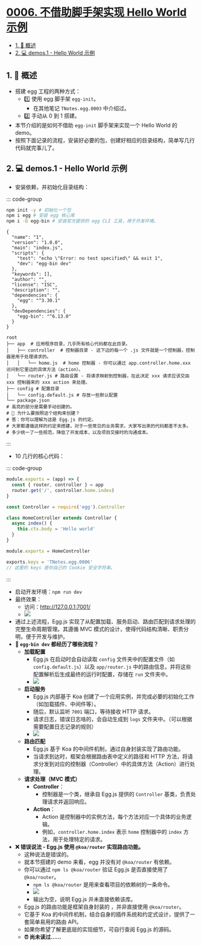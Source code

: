 # [0006. 不借助脚手架实现 Hello World 示例](https://github.com/Tdahuyou/TNotes.egg/tree/main/notes/0006.%20%E4%B8%8D%E5%80%9F%E5%8A%A9%E8%84%9A%E6%89%8B%E6%9E%B6%E5%AE%9E%E7%8E%B0%20Hello%20World%20%E7%A4%BA%E4%BE%8B)

<!-- region:toc -->

- [1. 📒 概述](#1--概述)
- [2. 💻 demos.1 - Hello World 示例](#2--demos1---hello-world-示例)

<!-- endregion:toc -->

## 1. 📒 概述

- 搭建 egg 工程的两种方式：
  - 1️⃣ 使用 egg 脚手架 `egg-init`。
    - 在其他笔记 `TNotes.egg.0003` 中介绍过。
  - 2️⃣ 手动从 0 到 1 搭建。
- 本节介绍的是如何不借助 `egg-init` 脚手架来实现一个 Hello World 的 demo。
- 按照下面记录的流程，安装好必要的包，创建好相应的目录结构，简单写几行代码就完事儿了。

## 2. 💻 demos.1 - Hello World 示例

- 安装依赖，并初始化目录结构：

::: code-group

```bash [安装必要的包]
npm init -y # 初始化一个包
npm i egg # 安装 egg 核心库
npm i -D egg-bin # 安装官方提供的 egg CLI 工具，用于开发环境。
```

```json{7,14,17} [package.json]
{
  "name": "1",
  "version": "1.0.0",
  "main": "index.js",
  "scripts": {
    "test": "echo \"Error: no test specified\" && exit 1",
    "dev": "egg-bin dev"
  },
  "keywords": [],
  "author": "",
  "license": "ISC",
  "description": "",
  "dependencies": {
    "egg": "^3.30.1"
  },
  "devDependencies": {
    "egg-bin": "^6.13.0"
  }
}
```

```bash{2-7} [准备目录结构]
root
├── app  # 应用程序目录，几乎所有核心代码都在此目录。
│   ├── controller  # 控制器目录 - 这下边的每一个 .js 文件就是一个控制器，控制器是用于处理请求的。
│   │   └── home.js  # home 控制器 - 你可以通过 app.controller.home.xxx 访问到它里边的具体方法（action）。
│   └── router.js # 路由设置 - 将请求映射到控制器，在此决定 xxx 请求应该交由 xxx 控制器来的 xxx action 来处理。
├── config # 配置目录
│   └── config.default.js # 存放一些默认配置
└── package.json
# 高亮的部分是需要手动创建的。
# 🤔 为什么要按照这个结构来创建？
# 答：你可以理解为这是 Egg.js 的约定。
# 大家都遵循这样的约定来搭建，对于一些常见的业务需求，大家写出来的代码都差不太多。
# 多少统一了一些规范，降低了开发成本，以及项目交接时的沟通成本。
```

:::

- 10 几行的核心代码：

::: code-group

```js [app/router.js]
module.exports = (app) => {
  const { router, controller } = app
  router.get('/', controller.home.index)
}
```

```js [app/controller/home.js]
const Controller = require('egg').Controller

class HomeController extends Controller {
  async index() {
    this.ctx.body = 'Hello world'
  }
}

module.exports = HomeController
```

```js [config/config.default.js]
exports.keys = 'TNotes.egg.0006'
// 这里的 keys 是你自己的 Cookie 安全字符串。
```

:::

- 启动开发环境：`npm run dev`
- 最终效果：
  - 访问：http://127.0.0.1:7001/
  - ![](https://cdn.jsdelivr.net/gh/Tdahuyou/imgs@main/2025-03-08-20-26-44.png)
- 通过上述流程，Egg.js 实现了从配置加载、服务启动、路由匹配到请求处理的完整生命周期管理。其遵循 MVC 模式的设计，使得代码结构清晰、职责分明，便于开发与维护。
- **🤔 `egg-bin dev` 都经历了哪些流程？**
  - **加载配置**
    - Egg.js 在启动时会自动读取 `config` 文件夹中的配置文件（如 `config.default.js`）以及 `app/router.js` 中的路由信息，并将这些配置解析后生成最终的运行时配置，存储在 `run` 文件夹中。
    - ![](https://cdn.jsdelivr.net/gh/Tdahuyou/imgs@main/2025-03-08-20-34-59.png)
  - **启动服务**
    - Egg.js 内部基于 Koa 创建了一个应用实例，并完成必要的初始化工作（如加载插件、中间件等）。
    - 随后，默认监听 `7001` 端口，等待接收 HTTP 请求。
    - 请求日志，错误日志啥的，会自动生成到 `logs` 文件夹中。（可以根据需要配置日志记录的规则）
    - ![](https://cdn.jsdelivr.net/gh/Tdahuyou/imgs@main/2025-03-08-20-38-49.png)
  - **路由匹配**
    - Egg.js 基于 Koa 的中间件机制，通过自身封装实现了路由功能。
    - 当请求到达时，框架会根据路由表中定义的路径和 HTTP 方法，将请求分发到对应的控制器（Controller）中的具体方法（Action）进行处理。
  - **请求处理（MVC 模式）**
    - **Controller**：
      - 控制器是一个类，继承自 Egg.js 提供的 `Controller` 基类，负责处理请求并返回响应。
    - **Action**：
      - Action 是控制器中的实例方法，每个方法对应一个具体的业务逻辑。
      - 例如，`controller.home.index` 表示 `home` 控制器中的 `index` 方法，用于处理特定的请求。
- **❌ 错误说法 - Egg.js 使用 `@koa/router` 实现路由功能。**
  - 这种说法是错误的。
  - 就本节搭建的 demo 来看，egg 并没有对 `@koa/router` 有依赖。
  - 你可以通过 `npm ls @koa/router` 验证 Egg.js 是否直接使用了 `@koa/router`。
    - `npm ls @koa/router` 是用来查看项目的依赖树的一条命令。
    - ![](https://cdn.jsdelivr.net/gh/Tdahuyou/imgs@main/2025-03-08-20-43-47.png)
    - 输出为空，说明 Egg.js 并未直接依赖该库。
  - Egg.js 的路由功能是框架自身封装的 ，并非直接使用 `@koa/router`。
  - 它基于 Koa 的中间件机制，结合自身的插件系统和约定式设计，提供了一套简单易用的路由 API。
  - 如果你希望了解更底层的实现细节，可自行查阅 Egg.js 的源码。
  - **⏰ 尚未读过……**
